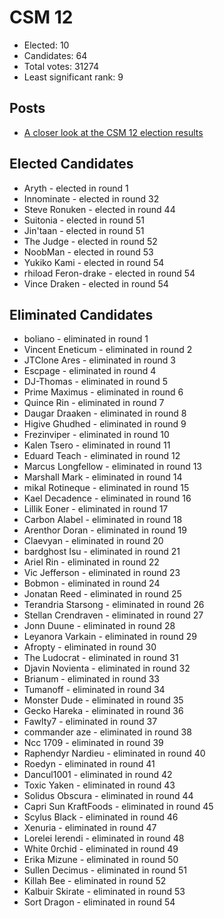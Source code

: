 # CSM 12

* Elected: 10
* Candidates: 64
* Total votes: 31274
* Least significant rank: 9


## Posts

* [ A closer look at the CSM 12 election results ]( https://www.eveonline.com/news/view/a-closer-look-at-the-csm-12-results )



## Elected Candidates


* Aryth - elected in round 1
* Innominate - elected in round 32
* Steve Ronuken - elected in round 44
* Suitonia - elected in round 51
* Jin'taan - elected in round 51
* The Judge - elected in round 52
* NoobMan - elected in round 53
* Yukiko Kami - elected in round 54
* rhiload Feron-drake - elected in round 54
* Vince Draken - elected in round 54



## Eliminated Candidates

* boliano - eliminated in round 1
* Vincent Eneticum - eliminated in round 2
* JTClone Ares - eliminated in round 3
* Escpage - eliminated in round 4
* DJ-Thomas - eliminated in round 5
* Prime Maximus - eliminated in round 6
* Quince Rin - eliminated in round 7
* Daugar Draaken - eliminated in round 8
* Higive Ghudhed - eliminated in round 9
* Frezinviper - eliminated in round 10
* Kalen Tsero - eliminated in round 11
* Eduard Teach - eliminated in round 12
* Marcus Longfellow - eliminated in round 13
* Marshall Mark - eliminated in round 14
* mikal Rotineque - eliminated in round 15
* Kael Decadence - eliminated in round 16
* Lillik Eoner - eliminated in round 17
* Carbon Alabel - eliminated in round 18
* Arenthor Doran - eliminated in round 19
* Claevyan - eliminated in round 20
* bardghost Isu - eliminated in round 21
* Ariel Rin - eliminated in round 22
* Vic Jefferson - eliminated in round 23
* Bobmon - eliminated in round 24
* Jonatan Reed - eliminated in round 25
* Terandria Starsong - eliminated in round 26
* Stellan Crendraven - eliminated in round 27
* Jonn Duune - eliminated in round 28
* Leyanora Varkain - eliminated in round 29
* Afropty - eliminated in round 30
* The Ludocrat - eliminated in round 31
* Djavin Novienta - eliminated in round 32
* Brianum - eliminated in round 33
* Tumanoff - eliminated in round 34
* Monster Dude - eliminated in round 35
* Gecko Hareka - eliminated in round 36
* Fawlty7 - eliminated in round 37
* commander aze - eliminated in round 38
* Ncc 1709 - eliminated in round 39
* Raphendyr Nardieu - eliminated in round 40
* Roedyn - eliminated in round 41
* Dancul1001 - eliminated in round 42
* Toxic Yaken - eliminated in round 43
* Solidus Obscura - eliminated in round 44
* Capri Sun KraftFoods - eliminated in round 45
* Scylus Black - eliminated in round 46
* Xenuria - eliminated in round 47
* Lorelei Ierendi - eliminated in round 48
* White 0rchid - eliminated in round 49
* Erika Mizune - eliminated in round 50
* Sullen Decimus - eliminated in round 51
* Killah Bee - eliminated in round 52
* Kalbuir Skirate - eliminated in round 53
* Sort Dragon - eliminated in round 54

